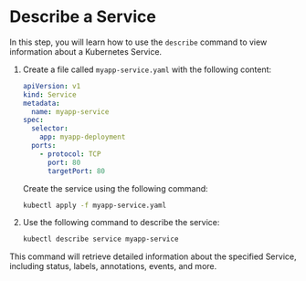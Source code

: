 # Describe a Service

In this step, you will learn how to use the `describe` command to view information about a Kubernetes Service.

1.  Create a file called `myapp-service.yaml` with the following content:

    ```yaml
    apiVersion: v1
    kind: Service
    metadata:
      name: myapp-service
    spec:
      selector:
        app: myapp-deployment
      ports:
        - protocol: TCP
          port: 80
          targetPort: 80
    ```

    Create the service using the following command:

    ```bash
    kubectl apply -f myapp-service.yaml
    ```

2.  Use the following command to describe the service:

    ```bash
    kubectl describe service myapp-service
    ```

This command will retrieve detailed information about the specified Service, including status, labels, annotations, events, and more.

